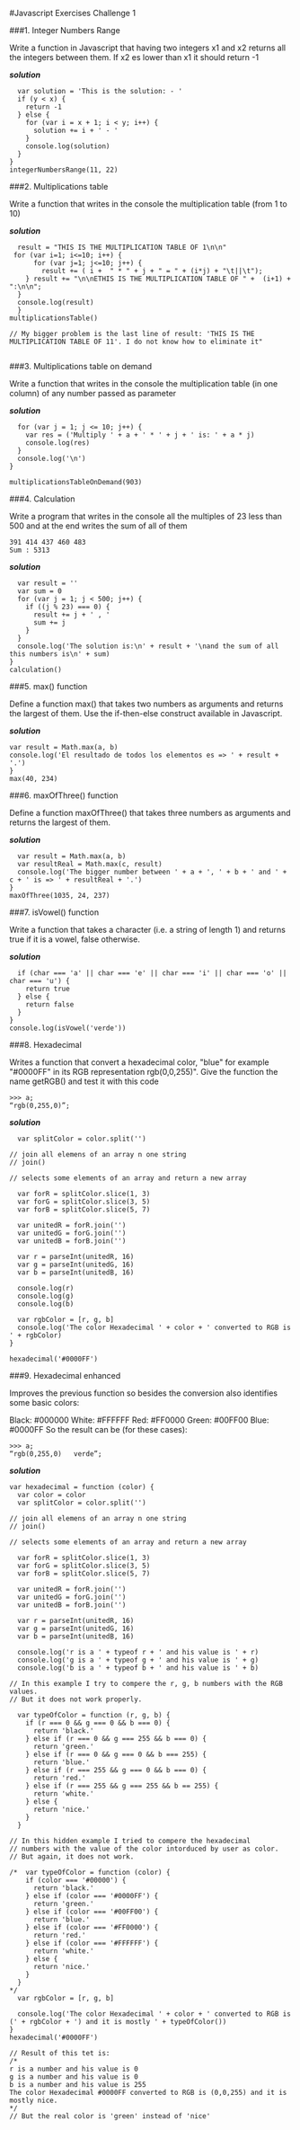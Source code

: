 #Javascript Exercises Challenge 1

###1. Integer Numbers Range

Write a function in Javascript that having two integers x1 and x2 returns all the integers between them. If x2 es lower than x1 it should return -1

***solution***

```function integerNumbersRange (x, y) {
  var solution = 'This is the solution: - '
  if (y < x) {
    return -1
  } else {
    for (var i = x + 1; i < y; i++) {
      solution += i + ' - '
    }
    console.log(solution)
  }
}
integerNumbersRange(11, 22)
```


###2. Multiplications table

Write a function that writes in the console the multiplication table (from 1 to 10)

***solution***

```function multiplicationsTable() {
  result = "THIS IS THE MULTIPLICATION TABLE OF 1\n\n"
 for (var i=1; i<=10; i++) {
      for (var j=1; j<=10; j++) {
        result += ( i +  " * " + j + " = " + (i*j) + "\t||\t");
    } result += "\n\nETHIS IS THE MULTIPLICATION TABLE OF " +  (i+1) + ":\n\n";
  } 
  console.log(result)
  }
multiplicationsTable()

// My bigger problem is the last line of result: 'THIS IS THE MULTIPLICATION TABLE OF 11'. I do not know how to eliminate it"
  
```



###3. Multiplications table on demand

Write a function that writes in the console the multiplication table (in one column) of any number passed as parameter

***solution***

```function multiplicationsTableOnDemand (a) {
  for (var j = 1; j <= 10; j++) {
    var res = ('Multiply ' + a + ' * ' + j + ' is: ' + a * j)
    console.log(res)
  }
  console.log('\n')
}

multiplicationsTableOnDemand(903)

```


###4. Calculation

Write a program that writes in the console all the multiples of 23 less than 500 and at the end writes the sum of all of them

```Elements : 0 23 46 69 92 115 138 161 184 207 230 253 276 299 322 345 368
391 414 437 460 483
Sum : 5313
```

***solution***

```function calculation () {
  var result = ''
  var sum = 0
  for (var j = 1; j < 500; j++) {
    if ((j % 23) === 0) {
      result += j + ' , '
      sum += j
    }
  }
  console.log('The solution is:\n' + result + '\nand the sum of all this numbers is\n' + sum)
}
calculation()
```


###5. max() function

Define a function max() that takes two numbers as arguments and returns the largest of them. Use the if-then-else construct available in Javascript.

***solution***

   ```function max (a, b) {
  var result = Math.max(a, b)
  console.log('El resultado de todos los elementos es => ' + result + '.')
}
max(40, 234)

   ```


###6. maxOfThree() function

Define a function maxOfThree() that takes three numbers as arguments and returns the largest of them.

***solution***

```function maxOfThree (a, b, c) {
  var result = Math.max(a, b)
  var resultReal = Math.max(c, result)
  console.log('The bigger number between ' + a + ', ' + b + ' and ' + c + ' is => ' + resultReal + '.')
}
maxOfThree(1035, 24, 237)
```


###7. isVowel() function

Write a function that takes a character (i.e. a string of length 1) and returns true if it is a vowel, false otherwise.

***solution***

```function isVowel (char) {
  if (char === 'a' || char === 'e' || char === 'i' || char === 'o' || char === 'u') {
    return true
  } else {
    return false
  }
}
console.log(isVowel('verde'))
```


###8. Hexadecimal

Writes a function that convert a hexadecimal color, "blue" for example "#0000FF" in its RGB representation rgb(0,0,255)". Give the function the name getRGB() and test it with this code

```>>> var a = getRGB ('#00FF00');
>>> a;
“rgb(0,255,0)”;
```

***solution***

```function hexadecimal (color) {
  var splitColor = color.split('')

// join all elemens of an array n one string
// join()

// selects some elements of an array and return a new array

  var forR = splitColor.slice(1, 3)
  var forG = splitColor.slice(3, 5)
  var forB = splitColor.slice(5, 7)

  var unitedR = forR.join('')
  var unitedG = forG.join('')
  var unitedB = forB.join('')

  var r = parseInt(unitedR, 16)
  var g = parseInt(unitedG, 16)
  var b = parseInt(unitedB, 16)

  console.log(r)
  console.log(g)
  console.log(b)

  var rgbColor = [r, g, b]
  console.log('The color Hexadecimal ' + color + ' converted to RGB is ' + rgbColor)
}

hexadecimal('#0000FF')
```


###9. Hexadecimal enhanced

Improves the previous function so besides the conversion also identifies some basic colors:

Black: #000000
White: #FFFFFF
Red: #FF0000
Green: #00FF00
Blue: #0000FF
So the result can be (for these cases):

```>>> var a = getRGB ('#00FF00'); 
>>> a;
“rgb(0,255,0)   verde”;
```

***solution***

```
var hexadecimal = function (color) {
  var color = color
  var splitColor = color.split('')

// join all elemens of an array n one string
// join()

// selects some elements of an array and return a new array

  var forR = splitColor.slice(1, 3)
  var forG = splitColor.slice(3, 5)
  var forB = splitColor.slice(5, 7)

  var unitedR = forR.join('')
  var unitedG = forG.join('')
  var unitedB = forB.join('')

  var r = parseInt(unitedR, 16)
  var g = parseInt(unitedG, 16)
  var b = parseInt(unitedB, 16)

  console.log('r is a ' + typeof r + ' and his value is ' + r)
  console.log('g is a ' + typeof g + ' and his value is ' + g)
  console.log('b is a ' + typeof b + ' and his value is ' + b)

// In this example I try to compere the r, g, b numbers with the RGB values.
// But it does not work properly.

  var typeOfColor = function (r, g, b) {
    if (r === 0 && g === 0 && b === 0) {
      return 'black.'
    } else if (r === 0 && g === 255 && b === 0) {
      return 'green.'
    } else if (r === 0 && g === 0 && b === 255) {
      return 'blue.'
    } else if (r === 255 && g === 0 && b === 0) {
      return 'red.'
    } else if (r === 255 && g === 255 && b == 255) {
      return 'white.'
    } else {
      return 'nice.'
    }
  }

// In this hidden example I tried to compere the hexadecimal
// numbers with the value of the color intorduced by user as color.
// But again, it does not work.

/*  var typeOfColor = function (color) {
    if (color === '#00000') {
      return 'black.'
    } else if (color === '#0000FF') {
      return 'green.'
    } else if (color === '#00FF00') {
      return 'blue.'
    } else if (color === '#FF0000') {
      return 'red.'
    } else if (color === '#FFFFFF') {
      return 'white.'
    } else {
      return 'nice.'
    }
  }
*/
  var rgbColor = [r, g, b]

  console.log('The color Hexadecimal ' + color + ' converted to RGB is (' + rgbColor + ') and it is mostly ' + typeOfColor())
}
hexadecimal('#0000FF')

// Result of this tet is:
/*
r is a number and his value is 0
g is a number and his value is 0
b is a number and his value is 255
The color Hexadecimal #0000FF converted to RGB is (0,0,255) and it is mostly nice.
*/
// But the real color is 'green' instead of 'nice'

```
